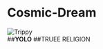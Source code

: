 # Cosmic-Dream
![Trippy](https://s-media-cache-ak0.pinimg.com/236x/56/ac/74/56ac740ff6f3f36cc79b775ff6b5182a.jpg)  
##**YOLO**
##TRUEE RELIGION